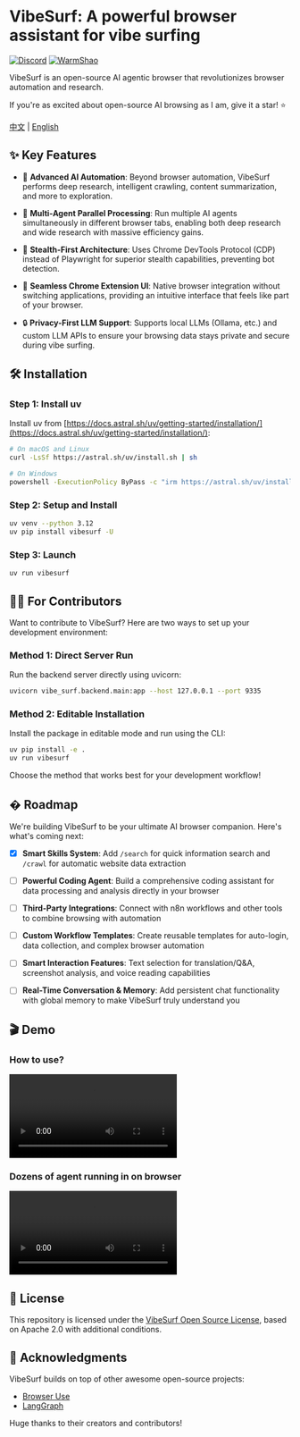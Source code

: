 # VibeSurf: A powerful browser assistant for vibe surfing
[![Discord](https://img.shields.io/discord/1303749220842340412?color=7289DA&label=Discord&logo=discord&logoColor=white)](https://discord.gg/TXNnP9gJ)
[![WarmShao](https://img.shields.io/twitter/follow/warmshao?style=social)](https://x.com/warmshao)

VibeSurf is an open-source AI agentic browser that revolutionizes browser automation and research.

If you're as excited about open-source AI browsing as I am, give it a star! ⭐

[中文](README_zh.md) | [English](README.md)

## ✨ Key Features

- 🧠 **Advanced AI Automation**: Beyond browser automation, VibeSurf performs deep research, intelligent crawling, content summarization, and more to exploration.

- 🚀 **Multi-Agent Parallel Processing**: Run multiple AI agents simultaneously in different browser tabs, enabling both deep research and wide research with massive efficiency gains.

- 🥷 **Stealth-First Architecture**: Uses Chrome DevTools Protocol (CDP) instead of Playwright for superior stealth capabilities, preventing bot detection.

- 🎨 **Seamless Chrome Extension UI**: Native browser integration without switching applications, providing an intuitive interface that feels like part of your browser.

- 🔒 **Privacy-First LLM Support**: Supports local LLMs (Ollama, etc.) and custom LLM APIs to ensure your browsing data stays private and secure during vibe surfing.

## 🛠️ Installation

### Step 1: Install uv
Install uv from [https://docs.astral.sh/uv/getting-started/installation/](https://docs.astral.sh/uv/getting-started/installation/):

```bash
# On macOS and Linux
curl -LsSf https://astral.sh/uv/install.sh | sh

# On Windows
powershell -ExecutionPolicy ByPass -c "irm https://astral.sh/uv/install.ps1 | iex"
```

### Step 2: Setup and Install
```bash
uv venv --python 3.12
uv pip install vibesurf -U
```

### Step 3: Launch
```bash
uv run vibesurf
```

## 👩‍💻 For Contributors

Want to contribute to VibeSurf? Here are two ways to set up your development environment:

### Method 1: Direct Server Run
Run the backend server directly using uvicorn:
```bash
uvicorn vibe_surf.backend.main:app --host 127.0.0.1 --port 9335
```

### Method 2: Editable Installation
Install the package in editable mode and run using the CLI:
```bash
uv pip install -e .
uv run vibesurf
```

Choose the method that works best for your development workflow!
## �️ Roadmap

We're building VibeSurf to be your ultimate AI browser companion. Here's what's coming next:

- [x] **Smart Skills System**: Add `/search` for quick information search and `/crawl` for automatic website data extraction
- [ ] **Powerful Coding Agent**: Build a comprehensive coding assistant for data processing and analysis directly in your browser
- [ ] **Third-Party Integrations**: Connect with n8n workflows and other tools to combine browsing with automation
- [ ] **Custom Workflow Templates**: Create reusable templates for auto-login, data collection, and complex browser automation
- [ ] **Smart Interaction Features**: Text selection for translation/Q&A, screenshot analysis, and voice reading capabilities
- [ ] **Real-Time Conversation & Memory**: Add persistent chat functionality with global memory to make VibeSurf truly understand you


## 🎬 Demo

### How to use?
<video src="https://github.com/user-attachments/assets/0a4650c0-c4ed-423e-9e16-7889e9f9816d" controls="controls">Your browser does not support playing this video!</video>

### Dozens of agent running in on browser
<video src="https://github.com/user-attachments/assets/9c461a6e-5d97-4335-ba09-59e8ec4ad47b" controls="controls">Your browser does not support playing this video!</video>


## 📝 License

This repository is licensed under the [VibeSurf Open Source License](./LICENSE), based on Apache 2.0 with additional conditions.

## 👏 Acknowledgments

VibeSurf builds on top of other awesome open-source projects:

- [Browser Use](https://github.com/browser-use/browser-use)
- [LangGraph](https://github.com/langchain-ai/langgraph)

Huge thanks to their creators and contributors!

